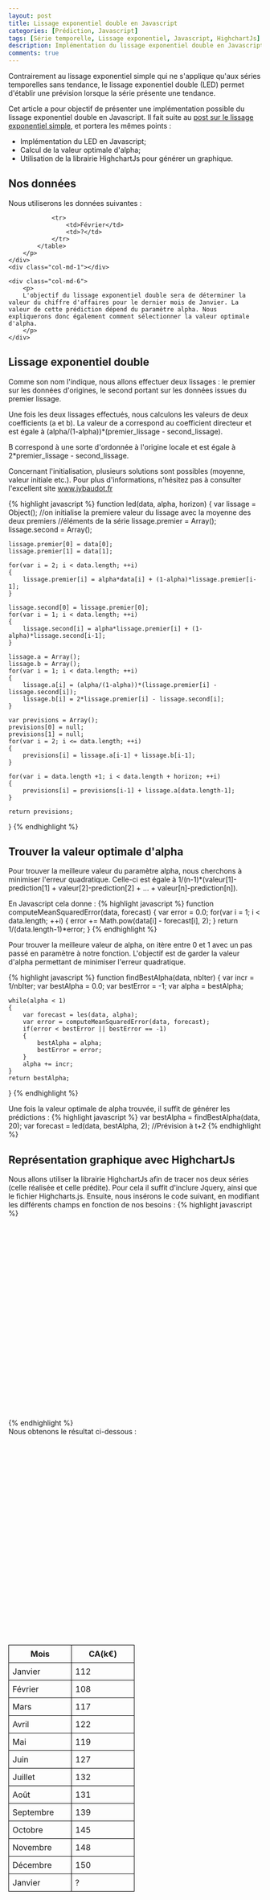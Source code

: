 ```yaml
---
layout: post
title: Lissage exponentiel double en Javascript
categories: [Prédiction, Javascript]
tags: [Série temporelle, Lissage exponentiel, Javascript, HighchartJs]
description: Implémentation du lissage exponentiel double en Javascript
comments: true
---
```

Contrairement au lissage exponentiel simple qui ne s'applique qu'aux séries temporelles sans tendance, le lissage exponentiel double (LED) permet d'établir une prévision lorsque la série présente une tendance.

Cet article a pour objectif de présenter une implémentation possible du lissage exponentiel double en Javascript. Il fait suite au <a href="{% post_url 2016-03-20-lissage-exponentiel-simple %}">post sur le lissage exponentiel simple</a>, et portera les mêmes points : 
<ul>
	<li>Implémentation du LED en Javascript;</li>
	<li>Calcul de la valeur optimale d'alpha;</li>
	<li>Utilisation de la librairie HighchartJs pour générer un graphique.</li>
</ul>

<h2>Nos données</h2>
Nous utiliserons les données suivantes :

<style type="text/css">
	table{
		border : 1px;
	}

	th{
		border: 1px solid black;
		padding : 7px;
	}

	td{
		padding : 7px;
		width: 110px;
		border: 1px solid black;
	}
</style>

<div class="container">
	<div class="col-md-5">
		<p>
			<table>
				<tr>
					<th>Mois</th>
					<th>CA(k€)</th>
				</tr>
				<tr>
					<td>Janvier</td>
					<td>112</td>
				</tr>
				<tr>
					<td>Février</td>
					<td>108</td>
				</tr>
				<tr>
					<td>Mars</td>
					<td>117</td>
				</tr>
				<tr>
					<td>Avril</td>
					<td>122</td>
				</tr>
				<tr>
					<td>Mai</td>
					<td>119</td>
				</tr>
				<tr>
					<td>Juin</td>
					<td>127</td>
				</tr>
				<tr>
					<td>Juillet</td>
					<td>132</td>
				</tr>
				<tr>
					<td>Août</td>
					<td>131</td>
				</tr>
				<tr>
					<td>Septembre</td>
					<td>139</td>
				</tr>
				<tr>
					<td>Octobre</td>
					<td>145</td>
				</tr>
				<tr>
					<td>Novembre</td>
					<td>148</td>
				</tr>
				<tr>
					<td>Décembre</td>
					<td>150</td>
				</tr>
				<tr>
					<td>Janvier</td>
					<td>?</td>
				</tr>

				<tr>
					<td>Février</td>
					<td>?</td>
				</tr>
			</table>
		</p>
	</div>
	<div class="col-md-1"></div>

	<div class="col-md-6">
		<p>
		L'objectif du lissage exponentiel double sera de déterminer la valeur du chiffre d'affaires pour le dernier mois de Janvier. La valeur de cette prédiction dépend du paramètre alpha. Nous expliquerons donc également comment sélectionner la valeur optimale d'alpha.
		</p>
	</div>
</div>

<h2>Lissage exponentiel double</h2>
Comme son nom l'indique, nous allons effectuer deux lissages : le premier sur les données d'origines, le second portant sur les données issues du premier lissage.

Une fois les deux lissages effectués, nous calculons les valeurs de deux coefficients (a et b). La valeur de a correspond au coefficient directeur et est égale à (alpha/(1-alpha))*(premier_lissage - second_lissage).

B correspond à une sorte d'ordonnée à l'origine locale et est égale à 2*premier_lissage - second_lissage.

Concernant l'initialisation, plusieurs solutions sont possibles (moyenne, valeur initiale etc.). Pour plus d'informations, n'hésitez pas à consulter l'excellent site <a href="http://www.jybaudot.fr/Previsions/led.html">www.jybaudot.fr</a>

{% highlight javascript %}
function led(data, alpha, horizon)
{
	var lissage = Object();
	//on initialise la premiere valeur du lissage avec la moyenne des deux premiers
	//éléments de la série
	lissage.premier = Array();
	lissage.second = Array();

	lissage.premier[0] = data[0];
	lissage.premier[1] = data[1];

	for(var i = 2; i < data.length; ++i)
	{
		lissage.premier[i] = alpha*data[i] + (1-alpha)*lissage.premier[i-1];
	}

	lissage.second[0] = lissage.premier[0];
	for(var i = 1; i < data.length; ++i)
	{
		lissage.second[i] = alpha*lissage.premier[i] + (1-alpha)*lissage.second[i-1];
	}

	lissage.a = Array();
	lissage.b = Array();
	for(var i = 1; i < data.length; ++i)
	{
		lissage.a[i] = (alpha/(1-alpha))*(lissage.premier[i] - lissage.second[i]);
		lissage.b[i] = 2*lissage.premier[i] - lissage.second[i];
	}

	var previsions = Array();
	previsions[0] = null;
	previsions[1] = null;
	for(var i = 2; i <= data.length; ++i)
	{
		previsions[i] = lissage.a[i-1] + lissage.b[i-1];
	}

	for(var i = data.length +1; i < data.length + horizon; ++i)
	{
		previsions[i] = previsions[i-1] + lissage.a[data.length-1];
	}

	return previsions;
}
{% endhighlight %}

<h2>Trouver la valeur optimale d'alpha</h2>
Pour trouver la meilleure valeur du paramètre alpha, nous cherchons à minimiser l'erreur quadratique. Celle-ci est égale à 1/(n-1)*(valeur[1]-prediction[1] + valeur[2]-prediction[2] + ... + valeur[n]-prediction[n]).

En Javascript cela donne : 
{% highlight javascript %}
function computeMeanSquaredError(data, forecast)
{
	var error = 0.0;
	for(var i = 1; i < data.length; ++i)
	{
		error += Math.pow(data[i] - forecast[i], 2);
	}
	return 1/(data.length-1)*error;
}
{% endhighlight %}

Pour trouver la meilleure valeur de alpha, on itère entre 0 et 1 avec un pas passé en paramètre à notre fonction. L'objectif est de garder la valeur d'alpha permettant de minimiser l'erreur quadratique.

{% highlight javascript %}
function findBestAlpha(data, nbIter)
{
	var incr = 1/nbIter;
	var bestAlpha = 0.0;
	var bestError = -1;
	var alpha = bestAlpha;

	while(alpha < 1)
	{
		var forecast = les(data, alpha);
		var error = computeMeanSquaredError(data, forecast);
		if(error < bestError || bestError == -1)
		{
			bestAlpha = alpha;
			bestError = error;
		}
		alpha += incr;
	}
	return bestAlpha;
}
{% endhighlight %}

Une fois la valeur optimale de alpha trouvée, il suffit de générer les prédictions : 
{% highlight javascript %}
var bestAlpha = findBestAlpha(data, 20);
var forecast = led(data, bestAlpha, 2); //Prévision à t+2
{% endhighlight %}

<h2>Représentation graphique avec HighchartJs</h2>
Nous allons utiliser la librairie HighchartJs afin de tracer nos deux séries (celle réalisée et celle prédite). Pour cela il suffit d'inclure Jquery, ainsi que le fichier Highcharts.js. Ensuite, nous insérons le code suivant, en modifiant les différents champs en fonction de nos besoins :
{% highlight javascript %}
<script type="text/javascript">
    $(function () {
        $('#container').highcharts({
            title: {
                text: 'Chiffre d\'affaires mensuel',
                x: -20 //center
            },
            subtitle: {
                text: 'Source: fakeSource.com',
                x: -20
            },
            xAxis: {
                categories: ['Jan', 'Fev', 'Mar', 'Avr', 'Mai', 'Juin',
                    'Juil', 'Aout', 'Sept', 'Oct', 'Nov', 'Dec', 'Jan', 'Feb']
            },
            yAxis: {
                title: {
                    text: 'CA (k€)'
                },
                plotLines: [{
                    value: 0,
                    width: 1,
                    color: '#808080'
                }]
            },
            tooltip: {
                valueSuffix: 'k€'
            },
            legend: {
                layout: 'vertical',
                align: 'right',
                verticalAlign: 'middle',
                borderWidth: 0
            },
            series: [{
                name: 'Réalisé',
                data: data
            }, {
                name: 'Prévisions',
                data: forecast
            }]
        });
    });
</script>

<div id="container" style="min-width: 310px; height: 400px; margin: 0 auto"></div>
{% endhighlight %}

<br/>
Nous obtenons le résultat ci-dessous : 
<br/>

<script src='/assets/js/led.js' type="text/javascript"></script>


<script type="text/javascript">
    $(function () {
        $('#container').highcharts({
            title: {
                text: 'Chiffre d\'affaires mensuel',
                x: -20 //center
            },
            subtitle: {
                text: 'Source: fakeSource.com',
                x: -20
            },
            xAxis: {
                categories: ['Jan', 'Fev', 'Mar', 'Avr', 'Mai', 'Juin',
                    'Juil', 'Aout', 'Sept', 'Oct', 'Nov', 'Dec', 'Jan', 'Feb']
            },
            yAxis: {
                title: {
                    text: 'CA (k€)'
                },
                plotLines: [{
                    value: 0,
                    width: 1,
                    color: '#808080'
                }]
            },
            tooltip: {
                valueSuffix: 'k€'
            },
            legend: {
                layout: 'vertical',
                align: 'right',
                verticalAlign: 'middle',
                borderWidth: 0
            },
            series: [{
                name: 'Réalisé',
                data: data
            }, {
                name: 'Prévisions',
                data: forecast
            }]
        });
    });
</script>

<script src='/assets/js/Highcharts/js/highcharts.js' type="text/javascript"></script>
<script src='/assets/js/Highcharts/js/modules/exporting.js' type="text/javascript"></script>

<div id="container" style="min-width: 310px; height: 400px; margin: 0 auto"></div>